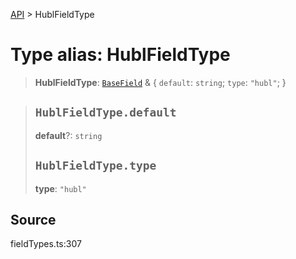 [API](../index.md) > HublFieldType

# Type alias: HublFieldType

> **HublFieldType**: [`BaseField`](type-alias.BaseField.md) & \{
  `default`: `string`;
  `type`: `"hubl"`;
 }

> ## `HublFieldType.default`
>
> **default**?: `string`
>
> ## `HublFieldType.type`
>
> **type**: `"hubl"`
>
>

## Source

fieldTypes.ts:307
